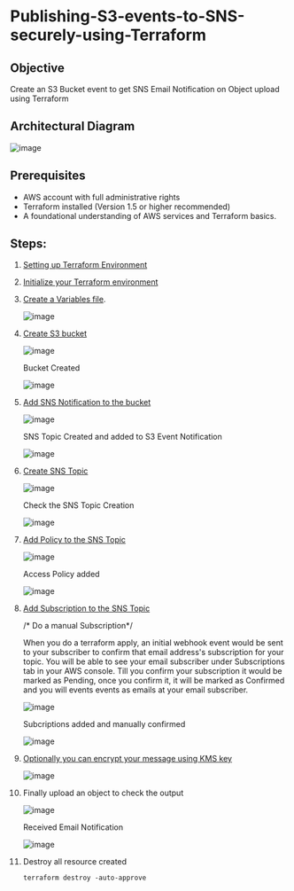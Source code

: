 # Publishing-S3-events-to-SNS-securely-using-Terraform

## Objective 

Create an S3 Bucket event to get SNS Email Notification on Object upload using Terraform

## Architectural Diagram

![image](https://github.com/aniwardhan/Publishing-S3-events-to-SNS-securely-using-Terraform/assets/80623694/97a2af47-ba50-4cb0-b1d5-310a99c0a5a7)

## Prerequisites

* AWS account with full administrative rights
* Terraform installed (Version 1.5 or higher recommended)
* A foundational understanding of AWS services and Terraform basics.

## Steps:

1. [Setting up Terraform Environment](https://github.com/aniwardhan/Host-a-static-website-in-S3-using-Terraform?tab=readme-ov-file#steps)
   
2. [Initialize your Terraform environment](https://github.com/aniwardhan/Host-a-static-website-in-S3-using-Terraform?tab=readme-ov-file#2-initialize-your-terraform-environment)

3. [Create a Variables file](https://github.com/aniwardhan/Publishing-S3-events-to-SNS-securely-using-Terraform/blob/main/variables.tf).

   ![image](https://github.com/aniwardhan/Publishing-S3-events-to-SNS-securely-using-Terraform/assets/80623694/4cbb1533-b840-47b9-b0ac-ae86c624b28b)

4. [Create S3 bucket](https://github.com/aniwardhan/Publishing-S3-events-to-SNS-securely-using-Terraform/blob/main/s3.tf)

   ![image](https://github.com/aniwardhan/Publishing-S3-events-to-SNS-securely-using-Terraform/assets/80623694/4c753c2b-71d1-46f9-82e4-306f0a20dcb0)

   Bucket Created

   ![image](https://github.com/aniwardhan/Publishing-S3-events-to-SNS-securely-using-Terraform/assets/80623694/35ed3a35-f2b6-4ed1-96fb-0c81d88b28e3)


5. [Add SNS Notification to the bucket](https://github.com/aniwardhan/Publishing-S3-events-to-SNS-securely-using-Terraform/blob/main/s3.tf)

   ![image](https://github.com/aniwardhan/Publishing-S3-events-to-SNS-securely-using-Terraform/assets/80623694/a1eaf1f4-40a0-48ea-9c69-cbec50c672b6)

   SNS Topic Created and added to S3 Event Notification

   ![image](https://github.com/aniwardhan/Publishing-S3-events-to-SNS-securely-using-Terraform/assets/80623694/732a687a-a847-4be7-a945-7ce61aae506d)


6. [Create SNS Topic](https://github.com/aniwardhan/Publishing-S3-events-to-SNS-securely-using-Terraform/blob/main/sns.tf)

   ![image](https://github.com/aniwardhan/Publishing-S3-events-to-SNS-securely-using-Terraform/assets/80623694/c9656c77-373e-45b0-9813-c63cc50220a7)

   Check the SNS Topic Creation

   ![image](https://github.com/aniwardhan/Publishing-S3-events-to-SNS-securely-using-Terraform/assets/80623694/44555f21-608b-4e19-8f0b-9e044e439b2d)


7. [Add Policy to the SNS Topic](https://github.com/aniwardhan/Publishing-S3-events-to-SNS-securely-using-Terraform/blob/main/sns.tf)

   ![image](https://github.com/aniwardhan/Publishing-S3-events-to-SNS-securely-using-Terraform/assets/80623694/0bbf74cf-5ff0-4c8b-b3b5-6aaf03a9f2ca)

   Access Policy added

   ![image](https://github.com/aniwardhan/Publishing-S3-events-to-SNS-securely-using-Terraform/assets/80623694/651d3a3c-ebfa-4d26-ba1e-3517deae1ae1)


8. [Add Subscription to the SNS Topic](https://github.com/aniwardhan/Publishing-S3-events-to-SNS-securely-using-Terraform/blob/main/sns.tf)

    /* Do a manual Subscription*/
    
    When you do a terraform apply, an initial webhook event would be sent to your subscriber to confirm that email address's subscription for your topic. You will be able to see your email subscriber under Subscriptions tab in your AWS console. 
    Till you confirm your subscription it would be marked as Pending, once you confirm it, it will be marked as Confirmed and you will events events as emails at your email subscriber. 

    ![image](https://github.com/aniwardhan/Publishing-S3-events-to-SNS-securely-using-Terraform/assets/80623694/20224df1-f991-4180-a21e-acc5aaa16401)

    Subcriptions added and manually confirmed

    ![image](https://github.com/aniwardhan/Publishing-S3-events-to-SNS-securely-using-Terraform/assets/80623694/c659d848-7c24-48ee-83fd-728b13d4ce2e)

9. [Optionally you can encrypt your message using KMS key](https://github.com/aniwardhan/Publishing-S3-events-to-SNS-securely-using-Terraform/blob/main/kms.tf)

    ![image](https://github.com/aniwardhan/Publishing-S3-events-to-SNS-securely-using-Terraform/assets/80623694/3a38774a-3cae-42f0-9efb-a1ac48257885)

10. Finally upload an object to check the output

    ![image](https://github.com/aniwardhan/Publishing-S3-events-to-SNS-securely-using-Terraform/assets/80623694/b19e3949-5f7a-4dd6-b6fb-de6081e61ba8)

    Received Email Notification

    ![image](https://github.com/aniwardhan/Publishing-S3-events-to-SNS-securely-using-Terraform/assets/80623694/c7c03cec-979d-4451-9d00-1207ccb55a1c)

11. Destroy all resource created

    ```hcl
    terraform destroy -auto-approve
    ```


